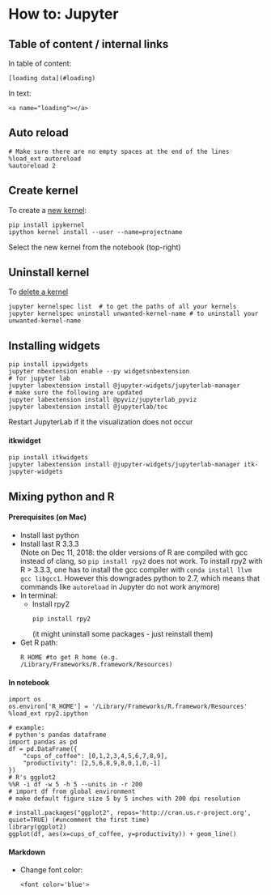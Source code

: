 # How to: Jupyter

## Table of content / internal links  
In table of content: 
```
[loading data](#loading)
```  
In text:
```
<a name="loading"></a>
```


## Auto reload  
```
# Make sure there are no empty spaces at the end of the lines 
%load_ext autoreload
%autoreload 2
```

## Create kernel
To create a [new kernel](https://anbasile.github.io/programming/2017/06/25/jupyter-venv/):    
``` 
pip install ipykernel  
ipython kernel install --user --name=projectname  
```  
Select the new kernel from the notebook (top-right)

## Uninstall kernel
To [delete a kernel](https://stackoverflow.com/questions/42635310/remove-kernel-on-jupyter-notebook)    
```
jupyter kernelspec list  # to get the paths of all your kernels  
jupyter kernelspec uninstall unwanted-kernel-name # to uninstall your unwanted-kernel-name  
```

## Installing widgets
```
pip install ipywidgets
jupyter nbextension enable --py widgetsnbextension
# for jupyter lab
jupyter labextension install @jupyter-widgets/jupyterlab-manager  
# make sure the following are updated
jupyter labextension install @pyviz/jupyterlab_pyviz
jupyter labextension install @jupyterlab/toc
```
Restart JupyterLab if it the visualization does not occur


#### itkwidget
```
pip install itkwidgets
jupyter labextension install @jupyter-widgets/jupyterlab-manager itk-jupyter-widgets
```

## Mixing python and R 

#### Prerequisites (on Mac)
- Install last python  
- Install last R 3.3.3   
  (Note on Dec 11, 2018: the older versions of R are compiled with gcc instead of clang, so `pip install rpy2` does not work. To install rpy2 with R > 3.3.3, one has to install the gcc compiler with `conda install llvm gcc libgcc1`. However this downgrades python to 2.7, which means that commands like `autoreload` in Jupyter do not work anymore)
- In terminal:
  - Install rpy2
    ```
    pip install rpy2
    ```
    (it might uninstall some packages - just reinstall them)
- Get R path:  
    ```
    R HOME #to get R home (e.g. /Library/Frameworks/R.framework/Resources)
    ```
  
#### In notebook
```
import os
os.environ['R_HOME'] = '/Library/Frameworks/R.framework/Resources'
%load_ext rpy2.ipython

# example:
# python's pandas dataframe
import pandas as pd
df = pd.DataFrame({
    "cups_of_coffee": [0,1,2,3,4,5,6,7,8,9],
    "productivity": [2,5,6,8,9,8,0,1,0,-1]
})
# R's ggplot2
%%R -i df -w 5 -h 5 --units in -r 200
# import df from global environment
# make default figure size 5 by 5 inches with 200 dpi resolution

# install.packages("ggplot2", repos='http://cran.us.r-project.org', quiet=TRUE) (#uncomment the first time)
library(ggplot2)
ggplot(df, aes(x=cups_of_coffee, y=productivity)) + geom_line()
```
 
#### Markdown  
- Change font color:  
  ```
  <font color='blue'>
  ```
